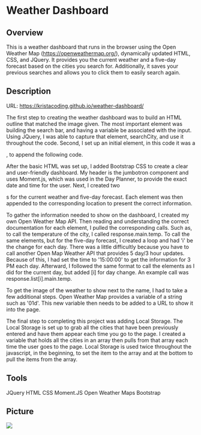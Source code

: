 # Weather Dashboard

## Overview 
This is a weather dashboard that runs in the browser using the Open Weather Map (https://openweathermap.org/), dynamically updated HTML, CSS, and JQuery. It provides you the current weather and a five-day forecast based on the cities you search for. Additionally, it saves your previous searches and allows you to click them to easily search again. 
 
## Description 
 
URL: https://kristacoding.github.io/weather-dashboard/ 
 
The first step to creating the weather dashboard was to build an HTML outline that matched the image given. The most important element was building the search bar, and having a variable be associated with the input. Using JQuery, I was able to capture that element, searchCity, and use it throughout the code. Second, I set up an initial element, in this code it was a <div>, to append the following code. 
 
After the basic HTML was set up, I added Bootstrap CSS to create a clear and user-friendly dashboard. My header is the jumbotron component and uses Moment.js, which was used in the Day Planner, to provide the exact date and time for the user. Next, I created two <div>s for the current weather and five-day forecast. Each element was then appended to the corresponding location to present the correct information. 
 
To gather the information needed to show on the dashboard, I created my own Open Weather Map API. Then reading and understanding the correct documentation for each element, I pulled the corresponding calls. Such as, to call the temperature of the city, I called response.main.temp. To call the same elements, but for the five-day forecast, I created a loop and had 'i' be the change for each day. There was a little difficultly because you have to call another Open Map Weather API that provides 5 day/3 hour updates. Because of this, I had set the time to '15:00:00' to get the information for 3 PM each day. Afterward, I followed the same format to call the elements as I did for the current day, but added [i] for day change. An example call was response.list[i].main.temp. 
 
To get the image of the weather to show next to the name, I had to take a few additional steps. Open Weather Map provides a variable of a string such as '01d'. This new variable then needs to be added to a URL to show it into the page. 
 
The final step to completing this project was adding Local Storage. The Local Storage is set up to grab all the cities that have been previously entered and have them appear each time you go to the page. I created a variable that holds all the cities in an array then pulls from that array each time the user goes to the page. Local Storage is used twice throughout the javascript, in the beginning, to set the item to the array and at the bottom to pull the items from the array. 


## Tools 
JQuery
HTML
CSS
Moment.JS
Open Weather Maps 
Bootstrap

## Picture

<img src="https://mdxe1g.dm.files.1drv.com/y4mcMZ9GydibzxcMV-_YQMq1sFFpaHFCsDNUc2E7c25conFm5Xaq30-SRhWiooZes6OxGolxwHpqKr2daWwx1dzZwBFQ220OIWOp7V0Eg7p0aKSOeYgRvpqKwb81-C0VgKbaqJF_Sny6ljOqhY11lNfjnU19Q_XJ0gwgTWxEb-5pa99FO_B4sZN_s0ixkTdce7Js45d5juS4a3PiVIP67wveQ?width=1266&height=866&cropmode=none">


